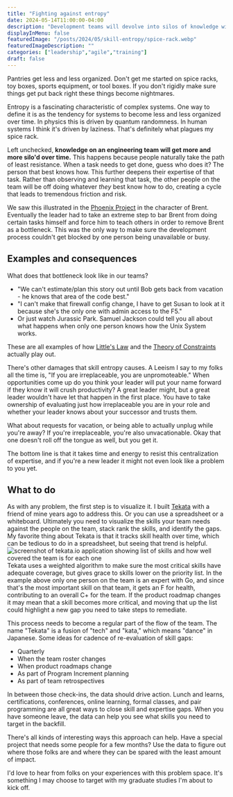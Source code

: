 ```yaml
---
title: "Fighting against entropy"
date: 2024-05-14T11:00:00-04:00
description: "Development teams will devolve into silos of knowledge without active work to resist that trend."
displayInMenu: false
featuredImage: "/posts/2024/05/skill-entropy/spice-rack.webp"
featuredImageDescription: ""
categories: ["leadership","agile","training"]
draft: false
---
```

Pantries get less and less organized.  Don't get me started on spice racks, toy boxes, sports equipment, or tool boxes.  If you don't rigidly make sure things get put back right these things become nightmares.

Entropy is a fascinating characteristic of complex systems.  One way to define it is as the tendency for systems to become less and less organized over time.  In physics this is driven by quantum randomness.  In human systems I think it's driven by laziness.  That's definitely what plagues my spice rack.

Left unchecked, **knowledge on an engineering team will get more and more silo'd over time.**  This happens because people naturally take the path of least resistance.  When a task needs to get done, guess who does it?  The person that best knows how.  This further deepens their expertise of that task.  Rather than observing and learning that task, the other people on the team will be off doing whatever _they_ best know how to do, creating a cycle that leads to tremendous friction and risk.

We saw this illustrated in the [Phoenix Project](https://www.goodreads.com/en/book/show/17255186) in the character of Brent.  Eventually the leader had to take an extreme step to bar Brent from doing certain tasks himself and force him to teach others in order to remove Brent as a bottleneck.  This was the only way to make sure the development process couldn't get blocked by one person being unavailable or busy.

## Examples and consequences
What does that bottleneck look like in our teams? 
 - "We can't estimate/plan this story out until Bob gets back from vacation - he knows that area of the code best."
 - "I can't make that firewall config change, I have to get Susan to look at it because she's the only one with admin access to the F5."
 - Or just watch Jurassic Park.  Samuel Jackson could tell you all about what happens when only one person knows how the Unix System works.

These are all examples of how [Little's Law](https://en.wikipedia.org/wiki/Little%27s_law) and the [Theory of Constraints](https://en.wikipedia.org/wiki/Theory_of_constraints) actually play out.

There's other damages that skill entropy causes.  A Leeism I say to my folks all the time is, "If you are irreplaceable, you are unpromoteable."  When opportunities come up do you think your leader will put your name forward if they know it will crush productivity?  A great leader might, but a great leader wouldn't have let that happen in the first place.  You have to take ownership of evaluating just how irreplaceable you are in your role and whether your leader knows about your successor and trusts them.

What about requests for vacation, or being able to actually unplug while you're away?  If you're irreplaceable, you're also unvacationable.  Okay that one doesn't roll off the tongue as well, but you get it.

The bottom line is that it takes time and energy to resist this centralization of expertise, and if you're a new leader it might not even look like a problem to you yet.

## What to do
As with any problem, the first step is to visualize it.  I built [Tekata](https://tekata.io) with a friend of mine years ago to address this.  Or you can use a spreadsheet or a whiteboard.  Ultimately you need to visualize the skills your team needs against the people on the team, stack rank the skills, and identify the gaps.  My favorite thing about Tekata is that it tracks skill health over time, which can be tedious to do in a spreadsheet, but seeing that trend is helpful.
![screenshot of tekata.io application showing list of skills and how well covered the team is for each one](/posts/2024/05/skill-entropy/tekata.png "Tekata.io is free to use")
Tekata uses a weighted algorithm to make sure the most critical skills have adequate coverage, but gives grace to skills lower on the priority list.  In the example above only one person on the team is an expert with Go, and since that's the most important skill on that team, it gets an F for health, contributing to an overall C+ for the team.  If the product roadmap changes it may mean that a skill becomes more critical, and moving that up the list could highlight a new gap you need to take steps to remediate.

This process needs to become a regular part of the flow of the team.  The name "Tekata" is a fusion of "tech" and "kata," which means "dance" in Japanese.  Some ideas for cadence of re-evaluation of skill gaps:
 - Quarterly
 - When the team roster changes 
 - When product roadmaps change
 - As part of Program Increment planning
 - As part of team retrospectives

In between those check-ins, the data should drive action.  Lunch and learns, certifications, conferences, online learning, formal classes, and pair programming are all great ways to close skill and expertise gaps.  When you have someone leave, the data can help you see what skills you need to target in the backfill.

There's all kinds of interesting ways this approach can help.  Have a special project that needs some people for a few months?  Use the data to figure out where those folks are and where they can be spared with the least amount of impact.

I'd love to hear from folks on your experiences with this problem space.  It's something I may choose to target with my graduate studies I'm about to kick off.
